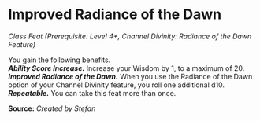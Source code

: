 # Improved Radiance of the Dawn
*Class Feat (Prerequisite: Level 4+, Channel Divinity: Radiance of the Dawn Feature)*

You gain the following benefits.  
***Ability Score Increase.*** Increase your Wisdom by 1, to a maximum of 20.  
***Improved Radiance of the Dawn.*** When you use the Radiance of the Dawn option of your Channel Divinity feature, you roll one additional d10.  
***Repeatable.*** You can take this feat more than once.



**Source:** *Created by Stefan*